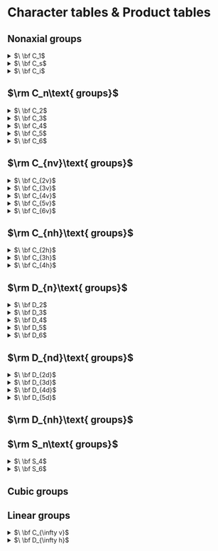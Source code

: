 # Character tables & Product tables

## $\text{Nonaxial groups}$
<details>
<summary>$\ \bf C_1$</summary>

|         | $\bf E$ |
|  :---:  |  :---:  |
| $\bf A$ |    1    |
  
|         | $\bf A$ |
|  :---:  |  :---:  |
| $\bf A$ | $\rm A$ |
</details>

<details>
<summary>$\ \bf C_s$</summary>

|         | $\bf E$ | $\bf\boldsymbol\sigma_h$ |  Linear , Rotations  |  Quadratic       |     Cubic      |
|  :---:  |  :---:  |          :---:             |  :---:               | :---:            | :---:          |
| $\bf A'$|    1    |             1              |  $x,y,R_z$           | $x^2,y^2,z^2,xy$ | $xz^2,yz^2,x(x^2-3y^2),y(3x^2-y^2)$ |
|$\bf A''$|    1    |            -1              |  $z,R_x,R_y$         | $xz,yz$          | $z^3,xyz,z(x^2-y^2)$ |

|            | $\bf A'$ |  $\bf A''$   |
|  :---:     | :---:    |  :---:       |
| $\bf A'$   | $\rm A'$ | $\rm A''$    |
| $\bf A''$  | $\rm A''$ | $\rm A'$    |
</details>

<details>
<summary>$\ \bf C_i$</summary>

|           | $\bf E$ |     $\bf i$      |  Linear , Rotations  |  Quadratic             |      Cubic      |
|  :---:    |  :---:  |    :---:         |  :---:               | :---:                  |  :---:          |
| $\bf A_g$ |    1    |      1           |  $R_x,R_y,R_z$       | $x^2,y^2,z^2,xy,xz,yz$ |                 |
|$\bf A_u$  |    1    |     -1           |  $x,y,z$             |                        |   $\rm All$     |

|            | $\bf A_g$ |  $\bf A_u$   |
|  :---:     | :---:     |  :---:       |
| $\bf A_g$  | $\rm A_g$ | $\rm A_u$    |
| $\bf A_u$  | $\rm A_u$ | $\rm A_g$    |
</details>

## $\rm C_n\text{ groups}$

<details>
<summary>$\ \bf C_2$</summary>

|         | $\bf E$ |   $\bf C_2$   |  Linear , Rotations  |  Quadratic       |               Cubic                 |
|  :---:  |  :---:  |     :---:     |  :---:               |    :---:         |                :---:                |
| $\bf A$ |    1    |      1        |  $z,R_z$             | $x^2,y^2,z^2,xy$ |         $z^3,xyz,z(x^2-y^2)$        |
|$\bf B$  |    1    |     -1        |  $x,y,R_x,R_y$       | $xz,yz$          | $xz^2,yz^2,x(x^2-3y^2),y(3x^2-y^2)$ |

|            | $\bf A$ |  $\bf B$  |
|  :---:     | :---:   |  :---:     |
| $\bf A$    | $\rm A$ | $\rm B$    |
| $\bf B$    | $\rm B$ | $\rm A$    |
</details>

<details>
<summary>$\ \bf C_3$</summary>

|         | $\bf E$ |    $\bf C_3$    |   $\bf C_3^2$    |    Linear , Rotations   |         Quadratic       |     Cubic   |
|  :---:  |  :---:  |       :---:     |  :---:           |           :---:         |        :---:            |  :---:      |
| $\bf A$ |    1    |         1       |       1          |        $z,R_z$          |        $x^2+y^2,z^2$    |$z^3,x(x^2-3y^2),y(3x^2-y^2)$|
|$\bf E$  | 1<br>1  | $\epsilon$ <br> $\epsilon^*$  | $\epsilon^*$ <br> $\epsilon$   | $(x,y),(R_x,R_y)$       | $(x^2-y^2,xy),(xz,yz)$  |$(xz^2,yz^2),[xyz,z(x^2-y^2)]$|

$\epsilon=\exp(2\pi i/3)$

|            | $\bf A$ |  $\bf E$      |
|  :---:     | :---:   |  :---:        |
| $\bf A$    | $\rm A$ | $\rm E$       |
| $\bf E$    | $\rm E$ | $\rm 2A\oplus E $    |
</details>

<details>
<summary>$\ \bf C_4$</summary>

|         | $\bf E$ |    $\bf C_4$    | $\bf C_2$ |   $\bf C_4^3$  | Linear , Rotations   |      Quadratic     |     Cubic   |
|  :---:  |  :---:  |       :---:     |  :---:    |    :---:       |        :---:         |        :---:       |  :---:      |
| $\bf A$ |    1    |         1       |       1   |       1        |        $z,R_z$       |    $x^2+y^2,z^2$   |     $z^3$   |
| $\bf B$ |    1    |     -1          |     1     |       -1       |                      |     $x^2-y^2,xy$   | $xyz,z(x^2-y^2)$|
|$\bf E$  | 1<br>1  | $i$ <br> $-i$   |-1 <br> -1 | $-i$ <br> $i$  |$(x,y),(R_x,R_y)$      |        $(xz,yz)$   |$(xz^2,yz^2),[x(x^2-3y^2),y(3x^2-y^2)]$

|            | $\bf A$ | $\bf B$       | $\bf E$      |
|  :---:     | :---:   |  :---:        | :---:        |
| $\bf A$    | $\rm A$ |   $\rm B$     |$\rm E$       |
|$\bf B$     | $\rm B$ |   $\rm A$     |$\rm E$       |
| $\bf E$    | $\rm E$ |    $\rm E$    |$\rm 2A\oplus2B $    |
</details>

<details>
<summary>$\ \bf C_5$</summary>

|         | $\bf E$ |    $\bf C_5$    |$\bf C_5^2$|   $\bf C_5^3$  |   $\bf C_5^4$  |Linear , Rotations|      Quadratic     |     Cubic   |
|  :---:  |  :---:  |       :---:     |  :---:    |    :---:       |       :---:    |    :---:         |        :---:       |  :---:      |
| $\bf A$ |    1    |         1       |       1   |       1        |          1     |     $z,R_z$      |    $x^2+y^2,z^2$   |     $z^3$   |
| $\bf E_1$ | 1 <br> 1|$\epsilon$<br>$\epsilon^*$|$\epsilon^2$<br>$\epsilon^{2*}$|$\epsilon^{2*}$<br>$\epsilon^2$|$\epsilon^*$<br>$\epsilon$| $(x,y),(R_x,R_y)$         | $(xz,yz)$ | $(xz^2,yz^2)$|
|$\bf E_2$  |1 <br> 1|$\epsilon^2$<br>$\epsilon^{2*}$|$\epsilon^*$<br>$\epsilon$|$\epsilon$<br>$\epsilon^*$|$\epsilon^{2*}$<br>$\epsilon^2$|  |        $(x^2-y^2,xy)$   |$[xyz,z(x^2-y^2)],[x(x^2-3y^2),y(3x^2-y^2)]$

$\epsilon=\exp(2\pi i/5)$
  
|            | $\bf A$ |         $\bf E_1$        |       $\bf E_2$    |
|  :---:     | :---:   |           :---:          |       :---:        |
| $\bf A$    | $\rm A$ |           $\rm E_1$      |      $\rm E_2$     |
|$\bf E_1$   |$\rm E_1$|   $\rm 2A\oplus E_2$     |$\rm E_1\oplus E_2$ |
| $\bf E_2$  |$\rm E_2$|    $\rm E_1\oplus E_2$   |$\rm 2A\oplus E_1 $ |
</details>

<details>
<summary>$\ \bf C_6$</summary>

|         | $\bf E$ |  $\bf C_6$  |$\bf C_3$  |   $\bf C_2$  | $\bf C_3^2$  | $\bf C_6^5$|Linear , Rotations|      Quadratic     |     Cubic   |
|  :---:  |  :---:  |   :---:     |  :---:    |    :---:     |     :---:    |    :---:   | :---:   |        :---:       |  :---:      |
| $\bf A$ |    1    |      1      |       1   |       1      |       1      |      1     |$z,R_z$  |    $x^2+y^2,z^2$   |     $z^3$   |
| $\bf B$ |    1    |     -1      |       1   |      -1      |       1      |     -1     |         |                    |     $x(x^2-3y^2),y(3x^2-y^2)$   |
| $\bf E_1$ | 1 <br> 1|$\epsilon$<br>$\epsilon^*$|$-\epsilon^*$<br>$-\epsilon$|-1<br>-1|$-\epsilon$<br>$-\epsilon^*$|$\epsilon^*$<br>$\epsilon$| $(x,y),(R_x,R_y)$         | $(xz,yz)$ | $(xz^2,yz^2)$|
|$\bf E_2$  |1 <br> 1|$-\epsilon^*$<br>$-\epsilon$|$-\epsilon$<br>$-\epsilon^*$|1<br>1|$-\epsilon^*$<br>$-\epsilon$|$-\epsilon$<br>$-\epsilon^*$|  |        $(x^2-y^2,xy)$   |$[xyz,z(x^2-y^2)]$

$\epsilon=\exp(\pi i/3)$
  
|            | $\bf A$ | $\bf B$ |         $\bf E_1$        |       $\bf E_2$    |
|  :---:     | :---:   | :---:   |           :---:          |       :---:        |
| $\bf A$    | $\rm A$ |  $\rm B$|           $\rm E_1$      |      $\rm E_2$     |
| $\bf B$    | $\rm B$ |  $\rm A$|           $\rm E_2$      |      $\rm E_1$     |  
|$\bf E_1$   |$\rm E_1$|$\rm E_2$|   $\rm 2A\oplus E_2$     |$\rm 2B\oplus E_1$  |
| $\bf E_2$  |$\rm E_2$|$\rm E_1$|    $\rm 2B\oplus E_1$    |$\rm 2A\oplus E_2 $ |
</details>

## $\rm C_{nv}\text{ groups}$

<details>
<summary>$\ \bf C_{2v}$</summary>

|         | $\bf E$ |  $\bf C_2$  | ${\bf\boldsymbol\sigma_v}(xz)$ | ${\bf\boldsymbol\sigma_v}(yz)$ |  Linear , Rotations  |   Quadratic  | Cubic |
|  :---:    |  :---:|     :---:   |  :---:    |    :---:       |        :---:     |        :---:       |             :---:      |
| $\bf A_1$ |    1  |         1   |       1   |       1        |        $z$       |    $x^2,y^2,z^2$   |     $z^3,z(x^2-y^2)$   |
| $\bf A_2$ |    1  |      1      |     -1    |       -1       |        $R_z$     |       $xy$         |      $xyz$             |
|$\bf B_1$  | 1     |    -1       |    1      |     -1         |    $x,R_y$       |        $xz$        |$xz^2,x(x^2-3y^2)$      |
|$\bf B_2$  | 1     |    -1       |   -1      |      1         |    $y,R_x$       |        $yz$        |$yz^2,y(3x^2-y^2)$      |

|              | $\bf A_1$ |   $\bf A_2$   | $\bf B_1$    | $\bf B_2$      |
|  :---:       |   :---:   |  :---:        | :---:        |   :---:        |
| $\bf A_1$    | $\rm A_1$ |   $\rm A_2$   |$\rm B_1$     |$\rm B_2$       |
| $\bf A_2$    | $\rm A_2$ |   $\rm A_1$   |$\rm B_2$     |$\rm B_1$       |
|$\bf B_1$     | $\rm B_1$ |   $\rm B_2$   |$\rm A_1$     |$\rm A_2$       |
|$\bf B_2$     | $\rm B_2$ |   $\rm B_1$   |$\rm A_2$     |$\rm A_1$       |
</details>

<details>
<summary>$\ \bf C_{3v}$</summary>

|           | $\bf E$ |    $\bf 2C_3$   | $\bf 3\boldsymbol\sigma_v$ |  Linear , Rotations   |             Quadratic     |     Cubic   |
|  :---:    |  :---:  |       :---:     |          :---:                |         :---:         |        :---:              |  :---:      |
| $\bf A_1$ |    1    |         1       |                1              |       $z$             |           $x^2+y^2,z^2$   |     $z^3,x(x^2-3y^2)$   |
| $\bf A_2$ |    1    |         1       |               -1              |      $R_z$            |                           | $y(3x^2-y^2)$|
|  $\bf E$  |   2     |        -1       |              0                |   $(x,y),(R_x,R_y)$   |  $(x^2-y^2,xy),(xz,yz)$   |$(xz^2,yz^2),[xyz,z(x^2-y^2)]$

|            | $\bf A_1$ | $\bf A_2$       | $\bf E$      |
|  :---:     | :---:     |  :---:          | :---:        |
| $\bf A_1$  | $\rm A_1$ |   $\rm A_2$     |$\rm E$       |
|$\bf A_2$   | $\rm A_2$ |   $\rm A_1$     |$\rm E$       |
| $\bf E$    | $\rm E$   |      $\rm E$    |$\rm A_1\oplus A_2\oplus E$    |
</details>

<details>
<summary>$\ \bf C_{4v}$</summary>

|             | $\bf E$ |    $\bf 2C_4$   | $\bf C_2$ |$\bf 2\boldsymbol\sigma_v$|$\bf 2\boldsymbol\sigma_d$|Linear , Rotations|      Quadratic     |     Cubic   |
|  :---:      |  :---:  |       :---:     |  :---:    |    :---:       |       :---:    |    :---:         |        :---:       |  :---:      |
|   $\bf A_1$ |    1    |         1       |       1   |       1        |          1     |     $z$      |    $x^2+y^2,z^2$   |     $z^3$   |
|   $\bf A_2$ |    1    |         1       |       1   |      -1        |         -1     |     $R_z$    |     |     |
|   $\bf B_1$ |    1    |        -1       |       1   |       1        |         -1     |    | $x^2-y^2$  | $z(x^2-y^2)$ |
|   $\bf B_2$ |    1    |        -1       |       1   |      -1        |          1     |    | $xy$  | $xyz$ |
|   $\bf E$   |    2    |         0       |      -2   |       0        |          0     |  $(x,y),(R_x,R_y)$  | $(xz,yz)$  | $(xz^2,yz^2),[x(x^2-3y^2),y(3x^2-y^2)]$ |
  
  
|            | $\bf A_1$ |     $\bf A_2$    |  $\bf B_1$    |  $\bf B_2$    |  $\bf E$    |
|  :---:     | :---:     |          :---:   |       :---:   |      :---:    |     :---:   |
| $\bf A_1$  | $\rm A_1$ |   $\rm A_2$      |  $\rm B_1$    | $\rm B_2$     | $\rm E$     |
|$\bf A_2$   | $\rm A_2$ |   $\rm A_1$      |  $\rm B_2$    | $\rm B_1$     | $\rm E$     |
| $\bf B_1$  | $\rm B_1$ |   $\rm B_2$      |  $\rm A_1$    | $\rm A_2$     | $\rm E$     |
| $\bf B_2$  | $\rm B_2$ |   $\rm B_1$      |  $\rm A_2$    | $\rm A_1$     | $\rm E$     |
| $\bf E$    | $\rm E$   |   $\rm E$        |  $\rm E$      | $\rm E$       | $\rm A_1\oplus A_2\oplus B_1\oplus B_2$     |
</details>

<details>
<summary>$\ \bf C_{5v}$</summary>

|         | $\bf E$ |  $\bf 2C_5$ | $\bf 2C_5^2$ | $\bf 5\boldsymbol\sigma_v$ |  Linear , Rotations  |   Quadratic  | Cubic |
|  :---:    |  :---:|     :---:   |     :---:    |    :---:       |        :---:     |        :---:       |             :---:      |
| $\bf A_1$ |    1  |         1   |       1      |       1        |        $z$       |    $x^2+y^2,z^2$   |     $z^3$   |
| $\bf A_2$ |    1  |      1      |      1       |       -1       |        $R_z$     |                    |             |
|$\bf E_1$  |    2  |$2\cos(2\pi/5)$|$2\cos(4\pi/5)$|      0         |$(x,y),(R_x,R_y)$ |        $(xz,yz)$   | $(xz^2,yz^2)$ |
|$\bf E_2$  |   2   |$2\cos(4\pi/5)$|$2\cos(2\pi/5)$|       0        |           |        $(x^2-y^2,xy)$  |$[xyz,z(x^2-y^2)],[x(x^2-3y^2),y(3x^2-y^2)$      |

|              | $\bf A_1$ |   $\bf A_2$   | $\bf E_1$    | $\bf E_2$      |
|  :---:       |   :---:   |  :---:        | :---:        |   :---:        |
| $\bf A_1$    | $\rm A_1$ |   $\rm A_2$   |$\rm E_1$     |$\rm E_2$       |
| $\bf A_2$    | $\rm A_2$ |   $\rm A_1$   |$\rm E_1$     |$\rm E_2$       |
|$\bf E_1$     | $\rm E_1$ |   $\rm E_1$   |$\rm A_1\oplus A_2\oplus E_2$     |$\rm E_1\oplus E_2$       |
|$\bf E_2$     | $\rm E_2$ |   $\rm E_2$   |$\rm E_1\oplus E_2$     |$\rm A_1\oplus A_2\oplus E_2$       |
</details>

<details>
<summary>$\ \bf C_{6v}$</summary>

|         | $\bf E$ |  $\bf 2C_6$ |$\bf 2C_3$ |   $\bf C_2$  |$\bf 3\boldsymbol\sigma_v$|$\bf 3\boldsymbol\sigma_d$|Linear , Rotations|      Quadratic     |     Cubic   |
|  :---:    |  :---:  |   :---:     |  :---:    |    :---:     |     :---:    |    :---:   | :---:  |        :---:       |  :---:      |
| $\bf A_1$ |    1    |      1      |       1   |       1      |       1      |      1     |   $z$  |    $x^2+y^2,z^2$   |     $z^3$   |
| $\bf A_2$ |    1    |      1      |       1   |       1      |      -1      |     -1     | $R_z$  |                    | |
| $\bf B_1$ |    1    |     -1      |       1   |      -1      |       1      |     -1     |  |  |  $x(x^2-3y^2)$   |
| $\bf B_2$ |    1    |     -1      |       1   |      -1      |      -1      |      1     |  |  |  $y(3x^2-y^2)$   |
| $\bf E_1$ |    2    |      1      |      -1   |      -2      |       0      |      0     | $(x,y),(R_x,R_y)$ |$(xz,yz)$|  $(xz^2,yz^2)$   |
| $\bf E_2$ |    2    |     -1      |      -1   |       2      |       0      |      0     |  |$(x^2-y^2,xy)$|  $[xyz,z(x^2-y^2)]$   |
  
|              | $\bf A_1$  | $\bf A_2$ | $\bf B_1$     |  $\bf B_2$      |    $\bf E_1$  |  $\bf E_2$ |
|  :---:       | :---:      | :---:     |     :---:     |       :---:     |     :---:     |     :---:  |
| $\bf A_1$    | $\rm A_1$  |  $\rm A_2$|  $\rm B_1$    |  $\rm B_2$      |     $\rm E_1$ |  $\rm E_2$ |
| $\bf A_2$    | $\rm A_2$  |  $\rm A_1$|  $\rm B_2$    |  $\rm B_1$      |     $\rm E_1$ |  $\rm E_2$ |
| $\bf B_1$    | $\rm B_1$  |  $\rm B_2$|  $\rm A_1$    |  $\rm A_2$      |     $\rm E_2$ |  $\rm E_1$ |
| $\bf B_2$    | $\rm B_2$  |  $\rm B_1$|  $\rm A_2$    |  $\rm A_1$      |     $\rm E_2$ |  $\rm E_1$ |
|$\bf E_1$     |  $\rm E_1$ |$\rm E_1$  |   $\rm E_2$   |     $\rm E_2$   |   $\rm A_1\oplus A_2\oplus E_2$  |$\rm B_1\oplus B_2\oplus E_1$  |
| $\bf E_2$    |  $\rm E_2$ |$\rm E_2$  |   $\rm E_1$   |     $\rm E_1$   |   $\rm B_1\oplus B_2\oplus E_1$  | $\rm A_1\oplus A_2\oplus E_2$ |
</details>

## $\rm C_{nh}\text{ groups}$

<details>
<summary>$\ \bf C_{2h}$</summary>

|         | $\bf E$ |  $\bf C_2$  | $\bf i$ | $\bf\boldsymbol\sigma_h$ |  Linear , Rotations  |   Quadratic  | Cubic |
|  :---:    |  :---:|     :---:   |  :---:    |    :---:       |        :---:     |      :---:       |             :---:      |
| $\bf A_g$ |    1  |         1   |       1   |       1        |      $R_z$       | $x^2,y^2,z^2,xy$ |       |
| $\bf B_g$ |    1  |     -1      |      1    |       -1       |    $R_x,R_y$     |     $xz,yz$      |       |
|$\bf A_u$  | 1     |     1       |   -1      |     -1         |        $z$       |                  |$z^3,xyz,z(x^2-y^2)$      |
|$\bf B_u$  | 1     |    -1       |   -1      |      1         |      $x,y$       |                  |$xz^2,yz^2,x(x^2-3y^2),y(3x^2-y^2)$      |

|              | $\bf A_g$ |   $\bf B_g$   | $\bf A_u$    | $\bf B_u$      |
|  :---:       |   :---:   |  :---:        | :---:        |   :---:        |
| $\bf A_g$    | $\rm A_g$ |   $\rm B_g$   |$\rm A_u$     |$\rm B_u$       |
| $\bf B_g$    | $\rm B_g$ |   $\rm A_g$   |$\rm B_u$     |$\rm A_u$       |
|$\bf A_u$     | $\rm A_u$ |   $\rm B_u$   |$\rm A_g$     |$\rm B_g$       |
|$\bf B_u$     | $\rm B_u$ |   $\rm A_u$   |$\rm B_g$     |$\rm A_g$       |
</details>

<details>
<summary>$\ \bf C_{3h}$</summary>

|         | $\bf E$ |  $\bf C_3$  |$\bf C_3^2$  | $\bf\boldsymbol\sigma_h$ | $\bf S_3$ |$\bf S_3^5$|Linear , Rotations|  Quadratic |  Cubic   |
|  :---:  |  :---:  |   :---:     |  :---:    |    :---:     |     :---:    |    :---:   | :---:   |        :---:       |  :---:      |
| $\bf A'$ |    1    |      1      |       1   |       1      |       1      |      1     |$R_z$  |    $x^2+y^2,z^2$   |  $x(x^2-3y^2),y(3x^2-y^2)$   |
| $\bf E'$ | 1 <br> 1|$\epsilon$<br>$\epsilon^*$|$\epsilon^*$<br>$\epsilon$|1<br>1|$\epsilon$<br>$\epsilon^*$|$\epsilon^*$<br>$\epsilon$| $(x,y)$         | $(x^2-y^2,xy)$ | $(xz^2,yz^2)$|
| $\bf A''$ |    1    |      1      |       1   |      -1      |       -1     |     -1     |  $z$ |       |   $z^3$  
|$\bf E''$  |1 <br> 1|$\epsilon$<br>$\epsilon^*$|$\epsilon^*$<br>$\epsilon$|-1<br>-1|$-\epsilon$<br>$-\epsilon^*$|$-\epsilon^*$<br>$-\epsilon$|  $(R_x,R_y)$  |    $(xz,yz)$   |$[xyz,z(x^2-y^2)]$

$\epsilon=\exp(2\pi i/3)$
  
|            | $\bf A'$ | $\bf E'$|         $\bf A''$        |       $\bf E''$    |
|  :---:     |  :---:   | :---:   |           :---:          |       :---:        |
| $\bf A'$   | $\rm A'$ | $\rm E'$|           $\rm A''$      |      $\rm E''$     |
| $\bf E'$   |  $\rm E'$ |  $\rm 2A'\oplus E'$|           $\rm E''$      |      $\rm 2A''\oplus E''$     |  
|$\bf A''$   | $\rm A''$|$\rm E''$|   $\rm A'$     |$\rm E'$  |
| $\bf E''$  | $\rm E''$|   $\rm 2A''\oplus E''$|    $\rm E'$    |$\rm 2A'\oplus E'$ |
</details>

<details>
<summary>$\ \bf C_{4h}$</summary>

|         | $\bf E$ |  $\bf C_4$ |$\bf C_2$ | $\bf C_4^3$ |$\bf i$| $S_4^3$ | $\bf \boldsymbol\sigma_h$| $S_4$ |Linear , Rotations|      Quadratic  |     Cubic   |
|  :---:    |  :---:  |   :---:     |  :---:    |    :---:     |     :---:    |    :---:   | :---:  |   :---:   |  :---:      |   :---:   |  :---:      |
| $\bf A_g$ |    1    |      1      |       1   |       1      |   1  |    1   |  1  |   1     |  $R_z$ |  $x^2+y^2,z^2$   | |
| $\bf B_g$ |    1    |     -1      |       1   |      -1      |   1  |   -1   |  1  |  -1     |    |  $x^2-y^2,xy$  | |
| $\bf E_g$ | 1<br>1  | $i$<br>$-i$ |  -1<br>-1 |  $-i$<br>$i$ | 1<br>1  | $i$<br>$-i$ |  -1<br>-1 |  $-i$<br>$i$ |$(R_x,R_y)$ |$(xz,yz)$| |
| $\bf A_u$ |    1    |      1      |       1   |       1      |  -1  |   -1   | -1  |  -1     | $z$    |  |  $z^3$   |
| $\bf B_u$ |    1    |    -1       |       1   |      -1      |  -1  |    1   | -1  |   1     |  |  |  $xyz,z(x^2-y^2)$   |
| $\bf E_u$ | 1<br>1  | $i$<br>$-i$ |  -1<br>-1 |  $-i$<br>$i$ | -1<br>-1  | $-i$<br>$i$ |  1<br>1 |  $i$<br>$-i$ |$(x,y)$|  |  $(xz^2,yz^2),[x(x^2-3y^2),y(3x^2-y^2)]$   |
  
|              | $\bf A_g$  | $\bf B_g$ | $\bf E_g$     |  $\bf A_u$      |    $\bf B_u$  |  $\bf E_u$ |
|  :---:       | :---:      | :---:     |     :---:     |       :---:     |     :---:     |     :---:  |
| $\bf A_g$    | $\rm A_g$  |  $\rm B_g$|  $\rm E_g$    |  $\rm A_u$      |     $\rm B_u$ |  $\rm E_u$ |
| $\bf B_g$    | $\rm B_g$  |  $\rm A_g$|  $\rm E_g$    |  $\rm B_u$      |     $\rm A_u$ |  $\rm E_u$ |
| $\bf E_g$    | $\rm E_g$  |  $\rm E_g$ |  $\rm A_g\oplus B_g\oplus E_g$  |  $\rm E_u$  |  $\rm E_u$ |  $\rm A_u\oplus B_u\oplus E_u$ |
| $\bf A_u$    | $\rm A_u$  |  $\rm B_u$|  $\rm E_u$    |  $\rm A_g$      |     $\rm B_g$ |  $\rm E_g$ |
| $\bf B_u$    |  $\rm B_u$ |$\rm A_u$  |   $\rm E_u$   |     $\rm B_g$   |   $\rm A_g$   | $\rm E_g$  |
| $\bf E_u$    |  $\rm E_u$ |$\rm E_u$  | $\rm A_u\oplus B_u\oplus E_u$ |     $\rm E_g$   |   $\rm E_g$  | $\rm A_g\oplus B_g\oplus E_g$ |
</details>

## $\rm D_{n}\text{ groups}$

<details>
<summary>$\ \bf D_2$</summary>

|         | $\bf E$ |  ${\bf C_2}(z)$  | ${\bf C_2}(y)$ | ${\bf C_2}(x)$ |  Linear , Rotations  |   Quadratic  | Cubic |
|  :---:    |  :---:|     :---:   |  :---:    |    :---:       |        :---:     |        :---:       |             :---:      |
| $\bf A$   |    1  |         1   |       1   |       1        |                  |    $x^2,y^2,z^2$   |     $xyz$   |
| $\bf B_1$ |    1  |      1      |     -1    |       -1       |      $z,R_z$     |       $xy$         |      $z^3,z(x^2-y^2)$             |
|$\bf B_2$  | 1     |    -1       |    1      |     -1         |    $y,R_y$       |        $xz$        |$yz^2,y(3x^2-y^2)$      |
|$\bf B_3$  | 1     |    -1       |   -1      |      1         |    $x,R_x$       |        $yz$        |$xz^2,x(x^2-3y^2)$      |

|              | $\bf A$   |   $\bf B_1$   | $\bf B_2$    | $\bf B_3$      |
|  :---:       |   :---:   |  :---:        | :---:        |   :---:        |
| $\bf A$      | $\rm A$   |   $\rm B_1$   |$\rm B_2$     |$\rm B_3$       |
| $\bf B_1$    | $\rm B_1$ |   $\rm A$     |$\rm B_3$     |$\rm B_2$       |
|$\bf B_2$     | $\rm B_2$ |   $\rm B_3$   |$\rm A$       |$\rm B_1$       |
|$\bf B_3$     | $\rm B_3$ |   $\rm B_2$   |$\rm B_1$     |$\rm A$         |
</details>

<details>
<summary>$\ \bf D_3$</summary>

|           | $\bf E$ |    $\bf 2C_3$   | $\bf 3C_2$ |  Linear , Rotations   |             Quadratic     |     Cubic   |
|  :---:    |  :---:  |       :---:     |    :---:   |         :---:         |        :---:              |  :---:      |
| $\bf A_1$ |    1    |         1       |     1      |                       |           $x^2+y^2,z^2$   |     $x(x^2-3y^2)$   |
| $\bf A_2$ |    1    |         1       |       -1   |      $z,R_z$          |                           | $z^3,y(3x^2-y^2)$|
|  $\bf E$  |   2     |        -1       |       0    |   $(x,y),(R_x,R_y)$   |  $(x^2-y^2,xy),(xz,yz)$   |$(xz^2,yz^2),[xyz,z(x^2-y^2)]$

x-axis align with $\rm C_2$
  
|            | $\bf A_1$ | $\bf A_2$       | $\bf E$      |
|  :---:     | :---:     |  :---:          | :---:        |
| $\bf A_1$  | $\rm A_1$ |   $\rm A_2$     |$\rm E$       |
|$\bf A_2$   | $\rm A_2$ |   $\rm A_1$     |$\rm E$       |
| $\bf E$    | $\rm E$   |      $\rm E$    |$\rm A_1\oplus A_2\oplus E$    |
</details>

<details>
<summary>$\ \bf D_4$</summary>

|             | $\bf E$ |    $\bf 2C_4$   | $\bf C_2$ |$\bf 2C_2'$     |$\bf 2C_2''$    |Linear , Rotations|      Quadratic     |     Cubic   |
|  :---:      |  :---:  |       :---:     |  :---:    |    :---:       |       :---:    |    :---:     |        :---:       |  :---:      |
|   $\bf A_1$ |    1    |         1       |       1   |       1        |          1     |              |    $x^2+y^2,z^2$   |      |
|   $\bf A_2$ |    1    |         1       |       1   |      -1        |         -1     |     $z,R_z$  |     |   $z^3$ |
|   $\bf B_1$ |    1    |        -1       |       1   |       1        |         -1     |    | $x^2-y^2$  | $xyz$ |
|   $\bf B_2$ |    1    |        -1       |       1   |      -1        |          1     |    | $xy$  | $z(x^2-y^2)$ |
|   $\bf E$   |    2    |         0       |      -2   |       0        |          0     |  $(x,y),(R_x,R_y)$  | $(xz,yz)$  | $(xz^2,yz^2),[x(x^2-3y^2),y(3x^2-y^2)]$ |

x-axis align with $\rm C_2'$
  
|            | $\bf A_1$ |     $\bf A_2$    |  $\bf B_1$    |  $\bf B_2$    |  $\bf E$    |
|  :---:     | :---:     |          :---:   |       :---:   |      :---:    |     :---:   |
| $\bf A_1$  | $\rm A_1$ |   $\rm A_2$      |  $\rm B_1$    | $\rm B_2$     | $\rm E$     |
|$\bf A_2$   | $\rm A_2$ |   $\rm A_1$      |  $\rm B_2$    | $\rm B_1$     | $\rm E$     |
| $\bf B_1$  | $\rm B_1$ |   $\rm B_2$      |  $\rm A_1$    | $\rm A_2$     | $\rm E$     |
| $\bf B_2$  | $\rm B_2$ |   $\rm B_1$      |  $\rm A_2$    | $\rm A_1$     | $\rm E$     |
| $\bf E$    | $\rm E$   |   $\rm E$        |  $\rm E$      | $\rm E$       | $\rm A_1\oplus A_2\oplus B_1\oplus B_2$     |
</details>

<details>
<summary>$\ \bf D_5$</summary>

|         | $\bf E$ |  $\bf 2C_5$ | $\bf 2C_5^2$ |   $\bf 5C_2$   |  Linear , Rotations  |   Quadratic  | Cubic |
|  :---:    |  :---:|     :---:   |     :---:    |    :---:       |        :---:     |        :---:       |             :---:      |
| $\bf A_1$ |    1  |         1   |       1      |       1        |                  |    $x^2+y^2,z^2$   |       |
| $\bf A_2$ |    1  |      1      |      1       |       -1       |      $z,R_z$     |                    |  $z^3$   |
|$\bf E_1$  |    2  |$2\cos(2\pi/5)$|$2\cos(4\pi/5)$|      0         |$(x,y),(R_x,R_y)$ |    $(xz,yz)$   | $xz^2,yz^2$ |
|$\bf E_2$  |   2   |$2\cos(4\pi/5)$|$2\cos(2\pi/5)$|       0        |    |   $(x^2-y^2,xy)$  |$[xyz,z(x^2-y^2)],[x(x^2-3y^2),y(3x^2-y^2)$      |

x-axis align with $\rm C_2$
  
|              | $\bf A_1$ |   $\bf A_2$   | $\bf E_1$    | $\bf E_2$      |
|  :---:       |   :---:   |  :---:        | :---:        |   :---:        |
| $\bf A_1$    | $\rm A_1$ |   $\rm A_2$   |$\rm E_1$     |$\rm E_2$       |
| $\bf A_2$    | $\rm A_2$ |   $\rm A_1$   |$\rm E_1$     |$\rm E_2$       |
|$\bf E_1$     | $\rm E_1$ |   $\rm E_1$   |$\rm A_1\oplus A_2\oplus E_2$     |$\rm E_1\oplus E_2$       |
|$\bf E_2$     | $\rm E_2$ |   $\rm E_2$   |$\rm E_1\oplus E_2$     |$\rm A_1\oplus A_2\oplus E_2$       |
</details>

<details>
<summary>$\ \bf D_6$</summary>

|           | $\bf E$ |  $\bf 2C_6$ |$\bf 2C_3$ |   $\bf C_2$  |  $\bf 3C_2'$ |$\bf 3C_2''$|Linear , Rotations|      Quadratic     |     Cubic   |
|  :---:    |  :---:  |   :---:     |  :---:    |    :---:     |     :---:    |    :---:   | :---:  |        :---:       |  :---:      |
| $\bf A_1$ |    1    |      1      |       1   |       1      |       1      |      1     |        |    $x^2+y^2,z^2$   |       |
| $\bf A_2$ |    1    |      1      |       1   |       1      |      -1      |     -1     | $z,R_z$|                    | $z^3$ |
| $\bf B_1$ |    1    |     -1      |       1   |      -1      |       1      |     -1     |  |  |  $x(x^2-3y^2)$   |
| $\bf B_2$ |    1    |     -1      |       1   |      -1      |      -1      |      1     |  |  |  $y(3x^2-y^2)$   |
| $\bf E_1$ |    2    |      1      |      -1   |      -2      |       0      |      0     | $(x,y),(R_x,R_y)$ |$(xz,yz)$|  $(xz^2,yz^2)$   |
| $\bf E_2$ |    2    |     -1      |      -1   |       2      |       0      |      0     |  |$(x^2-y^2,xy)$|  $[xyz,z(x^2-y^2)]$   |

x-axis align with $\rm C_2'$
  
|              | $\bf A_1$  | $\bf A_2$ | $\bf B_1$     |  $\bf B_2$      |    $\bf E_1$  |  $\bf E_2$ |
|  :---:       | :---:      | :---:     |     :---:     |       :---:     |     :---:     |     :---:  |
| $\bf A_1$    | $\rm A_1$  |  $\rm A_2$|  $\rm B_1$    |  $\rm B_2$      |     $\rm E_1$ |  $\rm E_2$ |
| $\bf A_2$    | $\rm A_2$  |  $\rm A_1$|  $\rm B_2$    |  $\rm B_1$      |     $\rm E_1$ |  $\rm E_2$ |
| $\bf B_1$    | $\rm B_1$  |  $\rm B_2$|  $\rm A_1$    |  $\rm A_2$      |     $\rm E_2$ |  $\rm E_1$ |
| $\bf B_2$    | $\rm B_2$  |  $\rm B_1$|  $\rm A_2$    |  $\rm A_1$      |     $\rm E_2$ |  $\rm E_1$ |
|$\bf E_1$     |  $\rm E_1$ |$\rm E_1$  |   $\rm E_2$   |     $\rm E_2$   |   $\rm A_1\oplus A_2\oplus E_2$  |$\rm B_1\oplus B_2\oplus E_1$  |
| $\bf E_2$    |  $\rm E_2$ |$\rm E_2$  |   $\rm E_1$   |     $\rm E_1$   |   $\rm B_1\oplus B_2\oplus E_1$  | $\rm A_1\oplus A_2\oplus E_2$ |
</details>

## $\rm D_{nd}\text{ groups}$

<details>
<summary>$\ \bf D_{2d}$</summary>

|             | $\bf E$ |    $\bf 2S_4$   | $\bf C_2$ |$\bf 2C_2'$     |$\bf 2\boldsymbol\sigma_d$    |Linear , Rotations|      Quadratic     |     Cubic   |
|  :---:      |  :---:  |       :---:     |  :---:    |    :---:       |       :---:    |    :---:     |        :---:       |  :---:      |
|   $\bf A_1$ |    1    |         1       |       1   |       1        |          1     |              |    $x^2+y^2,z^2$   | $xyz$ |
|   $\bf A_2$ |    1    |         1       |       1   |      -1        |         -1     |     $R_z$  |     |   $z(x^2-y^2)$ |
|   $\bf B_1$ |    1    |        -1       |       1   |       1        |         -1     |    | $x^2-y^2$  |     |
|   $\bf B_2$ |    1    |        -1       |       1   |      -1        |          1     | $z$ | $xy$ | $z^3$ |
|   $\bf E$   |    2    |         0       |      -2   |       0        |          0     |  $(x,y),(R_x,R_y)$  | $(xz,yz)$  | $(xz^2,yz^2),[x(x^2-3y^2),y(3x^2-y^2)]$ |

x-axis align with $\rm C_2'$
  
|            | $\bf A_1$ |     $\bf A_2$    |  $\bf B_1$    |  $\bf B_2$    |  $\bf E$    |
|  :---:     | :---:     |          :---:   |       :---:   |      :---:    |     :---:   |
| $\bf A_1$  | $\rm A_1$ |   $\rm A_2$      |  $\rm B_1$    | $\rm B_2$     | $\rm E$     |
|$\bf A_2$   | $\rm A_2$ |   $\rm A_1$      |  $\rm B_2$    | $\rm B_1$     | $\rm E$     |
| $\bf B_1$  | $\rm B_1$ |   $\rm B_2$      |  $\rm A_1$    | $\rm A_2$     | $\rm E$     |
| $\bf B_2$  | $\rm B_2$ |   $\rm B_1$      |  $\rm A_2$    | $\rm A_1$     | $\rm E$     |
| $\bf E$    | $\rm E$   |   $\rm E$        |  $\rm E$      | $\rm E$       | $\rm A_1\oplus A_2\oplus B_1\oplus B_2$     |
</details>

<details>
<summary>$\ \bf D_{3d}$</summary>

|           | $\bf E$ |  $\bf 2C_3$ |$\bf 3C_2$ |   $\bf i$    |  $\bf 2S_6$  |$\bf 3\boldsymbol\sigma_d$|Linear , Rotations|      Quadratic     |     Cubic   |
|  :---:    |  :---:  |   :---:     |  :---:    |    :---:     |     :---:    |    :---:   | :---:  |        :---:       |  :---:      |
| $\bf A_{1g}$ |    1    |      1      |       1   |       1      |       1      |      1     |        |    $x^2+y^2,z^2$   |       |
| $\bf A_{2g}$ |    1    |      1      |      -1   |       1      |       1      |     -1     | $R_z$|   |  |
| $\bf E_g$    |    2    |     -1      |       0   |     2        |       -1     |      0     | $(R_x,R_y)$ |$(x^2-y^2,xy),(xz,yz)$|  |
| $\bf A_{1u}$ |    1    |      1      |       1   |      -1      |      -1      |     -1     |  |  |  $x(x^2-3y^2)$   |
| $\bf A_{2u}$ |    1    |      1      |      -1   |      -1      |      -1      |      1     | $z$ |  |  $y(3x^2-y^2),z^3$   |
| $\bf E_u$    |    2    |     -1      |       0   |      -2      |       1      |      0     | $(x,y)$ |   |  $(xz^2,yz^2),[xyz,z(x^2-y^2)]$   |

x-axis align with $\rm C_2$
  
|                 | $\bf A_{1g}$  | $\bf A_{2g}$ | $\bf E_g$     |  $\bf A_{1u}$      |    $\bf A_{2u}$  |  $\bf E_u$ |
|  :---:          | :---:         | :---:        |     :---:     |       :---:        |     :---:        |     :---:  |
| $\bf A_{1g}$    | $\rm A_{1g}$  |  $\rm A_{2g}$|  $\rm E_g$    |  $\rm A_{1u}$      |     $\rm A_{2u}$ |  $\rm E_u$ |
| $\bf A_{2g}$    | $\rm A_{2g}$  |  $\rm A_{1g}$|  $\rm E_g$    |  $\rm A_{2u}$      |     $\rm A_{1u}$ |  $\rm E_u$ |
| $\bf E_g$       | $\rm E_g$     |  $\rm E_g$   |  $\rm A_{1g}\oplus A_{2g}\oplus E_g$    |  $\rm E_u$   |     $\rm E_u$ |  $\rm A_{1u}\oplus A_{2u}\oplus E_u$|
| $\bf A_{1u}$    | $\rm A_{1u}$  |  $\rm A_{2u}$|  $\rm E_u$    |  $\rm A_{1g}$      |     $\rm A_{2g}$ |  $\rm E_g$ |
|$\bf A_{2u}$     | $\rm A_{2u}$  |  $\rm A_{1u}$|  $\rm E_u$    |  $\rm A_{2g}$      |     $\rm A_{1g}$ |  $\rm E_g$ |
| $\bf E_u$       | $\rm E_u$     |  $\rm E_u$   |  $\rm A_{1u}\oplus A_{2u}\oplus E_u$    |  $\rm E_g$   |     $\rm E_g$ |  $\rm A_{1g}\oplus A_{2g}\oplus E_g$|
</details>

<details>
<summary>$\ \bf D_{4d}$</summary>

|           | $\bf E$ |  $\bf 2S_8$ |$\bf 2C_4$ |   $\bf 2S_8^3$    |  $\bf C_2$  | $\bf 4C_2'$  |$\bf 4\boldsymbol\sigma_d$|Linear , Rotations|      Quadratic     |     Cubic   |
|  :---:    |  :---:  |   :---:     |  :---:    |    :---:     |     :---:    |    :---:   | :---:  |        :---:       |  :---:      |
| $\bf A_1$ |    1    |      1      |       1   |       1      |    1 |    1      |      1     |  |    $x^2+y^2,z^2$   |  |
| $\bf A_2$ |    1    |      1      |       1   |       1      |    1 |  -1      |     -1     | $R_z$|   |  |
| $\bf B_1$    |    1    |     -1      |       1   |     -1        |   1  |    1     |      -1     |  |  |  |
| $\bf B_2$    |    1    |     -1      |       1   |     -1        |     1 |  -1     |     1     | $z$ | | $z^3$ |
| $\bf E_1$ |    2    |      $\sqrt2$      |      0   |      $-\sqrt2$      |      -2      |    0 |  0   |$(x,y)$  |  |  $(xz^2,yz^2)$   |
| $\bf E_2$ |    2    |      0      |      -2   |      0      |      2      |     0 |  0   |  | $(x^2-y^2,xy)$ |  $[xyz,z(x^2-y^2)]$   |
| $\bf E_3$    |    2    |     $-\sqrt2$      |       0   |      $\sqrt2$      |     -2      |   0 |   0     | $(R_x,R_y)$ |$(xz,yz)$ |  $[x(x^2-3y^2),y(3x^2-y^2)]$   |

x-axis align with $\rm C_2'$
  
|                 | $\bf A_1$  | $\bf A_2$ |  $\bf B_1$   |  $\bf B_2$ |    $\bf E_1$  |  $\bf E_2$ | $\bf E_3$ |
|  :---:          | :---:         | :---:        |     :---:     |       :---:        |     :---:        |     :---:  |
| $\bf A_1$    | $\rm A_1$  |  $\rm A_2$|  $\rm B_1$    |  $\rm B_2$      |     $\rm E_1$ |  $\rm E_2$ | $\rm E_3$ |
| $\bf A_2$    |$\rm A_2$  |  $\rm A_1$|  $\rm B_2$    |  $\rm B_1$      |     $\rm E_1$ |  $\rm E_2$ | $\rm E_3$ |
| $\bf B_1$       |$\rm B_1$  |  $\rm B_2$|  $\rm A_1$    |  $\rm A_2$      |     $\rm E_3$ |  $\rm E_2$ | $\rm E_1$ |
| $\bf B_2$    | $\rm B_2$  |  $\rm B_1$|  $\rm A_2$    |  $\rm A_1$      |     $\rm E_3$ |  $\rm E_2$ | $\rm E_1$ |
|$\bf E_1$     | $\rm E_1$  |  $\rm E_1$|  $\rm E_3$    |  $\rm E_3$      | $\rm A_1\oplus A_2\oplus E_2$ |  $\rm E_1\oplus E_3$ | $\rm B_1\oplus B_2\oplus E_2$ |
| $\bf E_2$       |  $\rm E_2$  |  $\rm E_2$|  $\rm E_2$    |  $\rm E_2$      | $\rm E_1\oplus E_3$ |  $\rm A_1\oplus A_2\oplus B_1\oplus B_2$ | $\rm E_1\oplus E_3$ |
| $\bf E_3$       |  $\rm E_3$  |  $\rm E_3$|  $\rm E_1$    |  $\rm E_1$      | $\rm B_1\oplus B_2\oplus E_2$ |  $\rm E_1\oplus E_3$  | $\rm A_1\oplus A_2\oplus E_2$ |
</details>

<details>
<summary>$\ \bf D_{5d}$</summary>

|         | $\bf E$ |  $\bf 2C_5$ | $\bf 2C_5^2$ | $\bf 5C_2$ | $\bf i$ | $2S_{10}^3$ |  $2S_{10}$ | $\bf 5\boldsymbol\sigma_d$ |  Linear , Rotations  |   Quadratic  | Cubic |
|  :---:    |  :---:|     :---:   |     :---:    |    :---:    |   :---:     |    :---:    |    :---:      |   :---:    |   :---:     |    :---:    |    :---:      |
| $\bf A_{1g}$ |    1  |         1   |       1      |       1        |    1  |         1   |       1      |       1        |       |    $x^2+y^2,z^2$   |    |
| $\bf A_{2g}$ |    1  |      1      |      1       |       -1       |    1  |      1      |      1       |       -1       |   $R_z$     |         |     |
|$\bf E_{1g}$  |    2  |$2\cos(2\pi/5)$|$2\cos(4\pi/5)$|      0         |    2  |$2\cos(2\pi/5)$|$2\cos(4\pi/5)$|      0         |$(R_x,R_y)$ |        $(xz,yz)$   | |
|$\bf E_{2g}$  |   2   |$2\cos(4\pi/5)$|$2\cos(2\pi/5)$|       0        |   2   |$2\cos(4\pi/5)$|$2\cos(2\pi/5)$|       0        |           |        $(x^2-y^2,xy)$  |   |
| $\bf A_{1u}$ |    1  |         1   |       1      |       1        |    -1  |         -1   |       -1      |       -1        |    |   |       |
| $\bf A_{2u}$ |    1  |      1      |      1       |   -1   |    -1  |      -1      |      -1       |       1   | $z$     |   | $z^3$  |
|$\bf E_{1u}$  |    2  |$2\cos(2\pi/5)$|$2\cos(4\pi/5)$|      0         |    -2  |$-2\cos(2\pi/5)$|$-2\cos(4\pi/5)$|      0         |$(x,y)$ |        | $(xz^2,yz^2)$ |
|$\bf E_{2u}$  |   2   |$2\cos(4\pi/5)$|$2\cos(2\pi/5)$|       0        |   -2   |$-2\cos(4\pi/5)$|$-2\cos(2\pi/5)$|       0        |           |     |$[xyz,z(x^2-y^2)],[x(x^2-3y^2),y(3x^2-y^2)$      |

|       | $\bf A_{1g}$ |   $\bf A_{2g}$ | $\bf E_{1g}$  | $\bf E_{2g}$   | $\bf A_{1u}$ |   $\bf A_{2u}$  | $\bf E_{1u}$  | $\bf E_{2u}$ |
|  :---:       |   :---:   |  :---:        | :---:        |   :---:        |  :---:   |  :---:        | :---:        |   :---:        |
| $\bf A_{1g}$    | $\rm A_{1g}$ |$\rm A_{2g}$ |$\rm E_{1g}$  |$\rm E_{2g}$  | $\rm A_{1u}$ | $\rm A_{2u}$ |$\rm E_{1u}$ |$\rm E_{2u}$ |
| $\bf A_{2g}$    | $\rm A_{2g}$ |$\rm A_{1g}$ |$\rm E_{1g}$  |$\rm E_{2g}$  | $\rm A_{2u}$ | $\rm A_{1u}$ |$\rm E_{1u}$ |$\rm E_{2u}$ |
|$\bf E_{1g}$     | $\rm E_{1g}$ |   $\rm E_{1g}$   |$\rm A_{1g}\oplus A_{2g}\oplus E_{2g}$     |$\rm E_{1g}\oplus E_{2g}$       | $\rm E_{1u}$ |   $\rm E_{1u}$   |$\rm A_{1u}\oplus A_{2u}\oplus E_{2u}$     |$\rm E_{1u}\oplus E_{2u}$       |
|$\bf E_{2g}$     | $\rm E_{2g}$ |   $\rm E_{2g}$   |$\rm E_{1g}\oplus E_{2g}$  |$\rm A_{1g}\oplus A_{2g}\oplus E_{2g}$  | $\rm E_{2u}$ |   $\rm E_{2u}$   |$\rm E_{1u}\oplus E_{2u}$     |  $\rm A_{1u}\oplus A_{2u}\oplus E_{2u}$   |
| $\bf A_{1u}$    | $\rm A_{1u}$ |$\rm A_{2u}$ |$\rm E_{1u}$  |$\rm E_{2u}$  | $\rm A_{1g}$ | $\rm A_{2g}$ |$\rm E_{1g}$ |$\rm E_{2g}$ |
| $\bf A_{2u}$    | $\rm A_{2u}$ |$\rm A_{1u}$ |$\rm E_{1u}$  |$\rm E_{2u}$  | $\rm A_{2g}$ | $\rm A_{1g}$ |$\rm E_{1g}$ |$\rm E_{2g}$ |
|$\bf E_{1u}$     | $\rm E_{1u}$ |   $\rm E_{1u}$   |$\rm A_{1u}\oplus A_{2u}\oplus E_{2u}$     |$\rm E_{1u}\oplus E_{2u}$       | $\rm E_{1g}$ |   $\rm E_{1g}$   |$\rm A_{1g}\oplus A_{2g}\oplus E_{2g}$     |$\rm E_{1g}\oplus E_{2g}$       |
|$\bf E_{2u}$     | $\rm E_{2u}$ |   $\rm E_{2u}$   |$\rm E_{1u}\oplus E_{2u}$  |$\rm A_{1u}\oplus A_{2u}\oplus E_{2u}$  | $\rm E_{2g}$ |   $\rm E_{2g}$   |$\rm E_{1g}\oplus E_{2g}$     |  $\rm A_{1g}\oplus A_{2g}\oplus E_{2g}$   |
</details>

## $\rm D_{nh}\text{ groups}$

## $\rm S_n\text{ groups}$

<details>
<summary>$\ \bf S_4$</summary>

|         | $\bf E$ |    $\bf S_4$    | $\bf C_2$ |   $\bf S_4^3$  | Linear , Rotations   |      Quadratic     |     Cubic   |
|  :---:  |  :---:  |       :---:     |  :---:    |    :---:       |        :---:         |        :---:       |  :---:      |
| $\bf A$ |    1    |         1       |       1   |       1        |        $R_z$       |    $x^2+y^2,z^2$   | $xyz,z(x^2-y^2)$  |
| $\bf B$ |    1    |     -1          |     1     |       -1       |          $z$       |     $x^2-y^2,xy$   |   $z^3$   |
|$\bf E$  | 1<br>1  | $i$ <br> $-i$   |-1 <br> -1 | $-i$ <br> $i$  |$(x,y),(R_x,R_y)$      |   $(xz,yz)$   |$(xz^2,yz^2),[x(x^2-3y^2),y(3x^2-y^2)]$

|            | $\bf A$ | $\bf B$       | $\bf E$      |
|  :---:     | :---:   |  :---:        | :---:        |
| $\bf A$    | $\rm A$ |   $\rm B$     |$\rm E$       |
|$\bf B$     | $\rm B$ |   $\rm A$     |$\rm E$       |
| $\bf E$    | $\rm E$ |    $\rm E$    |$\rm 2A\oplus2B $    |
</details>

<details>
<summary>$\ \bf S_6$</summary>

|         | $\bf E$ |  $\bf C_6$  |$\bf C_3$  |   $\bf C_2$  | $\bf C_3^2$  | $\bf C_6^5$|Linear , Rotations|      Quadratic     |     Cubic   |
|  :---:  |  :---:  |   :---:     |  :---:    |    :---:     |     :---:    |    :---:   | :---:   |        :---:       |  :---:      |
| $\bf A_g$ |    1    |      1      |       1   |       1      |       1      |      1     |$R_z$  |    $x^2+y^2,z^2$   |      |
| $\bf E_g$ | 1 <br> 1|$\epsilon$<br>$\epsilon^*$|$\epsilon^*$<br>$\epsilon$|1<br>1|$\epsilon$<br>$\epsilon^*$|$\epsilon^*$<br>$\epsilon$| $(R_x,R_y)$         | $(x^2-y^2,xy),(xz,yz)$ | $(xz^2,yz^2)$|
| $\bf A_u$ |    1    |       1      |       1   |      -1      |      -1      |     -1     |  $z$ |                    |     $z^3,x(x^2-3y^2),y(3x^2-y^2)$   |
|$\bf E_u$  |1 <br> 1|$\epsilon$<br>$\epsilon^*$|$\epsilon^*$<br>$\epsilon$|-1<br>-1|$-\epsilon$<br>$-\epsilon^*$|$-\epsilon^*$<br>$-\epsilon$|  $(x,y)$ |     |$(xz^2,yz^2),[xyz,z(x^2-y^2)]$

$\epsilon=\exp(2\pi i/3)$
  
|              | $\bf A_g$ | $\bf E_g$ |     $\bf A_u$     |       $\bf E_u$    |
|  :---:       |   :---:   |   :---:   |      :---:        |       :---:        |
| $\bf A_g$    | $\rm A_g$ |  $\rm E_g$|    $\rm A_u$      |      $\rm E_u$     |
| $\bf E_g$    | $\rm E_g$ |  $\rm 2A_g\oplus E_g$|    $\rm A_u$      |      $\rm 2A_u\oplus E_u$     |  
|$\bf A_u$     | $\rm A_u$ |  $\rm E_u$|    $\rm A_g$      |      $\rm E_g$     |
| $\bf E_u$    |$\rm E_u$  | $\rm 2A_u\oplus E_u$ |    $\rm E_g$    |$\rm 2A_g\oplus E_g$|
</details>

## $\text{Cubic groups}$
## $\text{Linear groups}$

<details>
<summary>$\ \bf C_{\infty v}$</summary>
  
</details>

<details>
<summary>$\ \bf D_{\infty h}$</summary>
  
</details>
